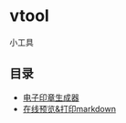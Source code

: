 # vtool
小工具


## 目录
- [电子印章生成器](https://vtool.pro/seal/index.html)
- [在线预览&打印markdown](http://coolaf.com/zh/tool/md)
